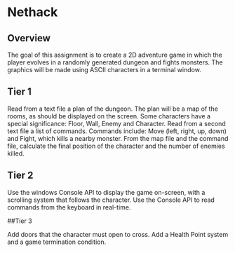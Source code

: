 # Nethack
## Overview

The goal of this assignment is to create a 2D adventure game in which the player evolves in a randomly generated dungeon and fights monsters.
The graphics will be made using ASCII characters in a terminal window.

## Tier 1

Read from a text file a plan of the dungeon. The plan will be a map of the rooms, as should be displayed on the screen. Some characters have a special significance: Floor, Wall, Enemy and Character.
Read from a second text file a list of commands. Commands include: Move (left, right, up, down) and Fight, which kills a nearby monster.
From the map file and the command file, calculate the final position of the character and the number of enemies killed.

## Tier 2

Use the windows Console API to display the game on-screen, with a scrolling system that follows the character.
Use the Console API to read commands from the keyboard in real-time.

##Tier 3

Add doors that the character must open to cross.
Add a Health Point system and a game termination condition.
